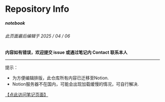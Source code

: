 # Repository Info

##### *notebook*
###### 此页面最后编辑于 2025 / 04 / 06
**内容如有错误，欢迎提交 issue 或通过笔记内 Contact 联系本人**

---

提示：
* 为方便编辑排版，此仓库所有内容已迁移至Notion.
* Notion服务器不在国内，可能会出现加载缓慢的情况，可自行解决.

[【点此访问笔记页面】](https://uednd.notion.site/notebook) 
